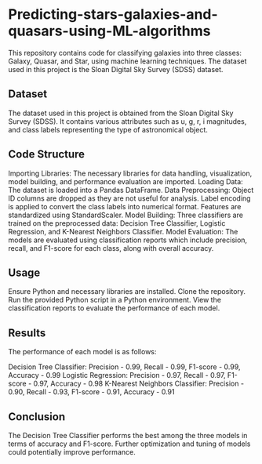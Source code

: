 # Predicting-stars-galaxies-and-quasars-using-ML-algorithms
This repository contains code for classifying galaxies into three classes: Galaxy, Quasar, and Star, using machine learning techniques. The dataset used in this project is the Sloan Digital Sky Survey (SDSS) dataset.

## Dataset
The dataset used in this project is obtained from the Sloan Digital Sky Survey (SDSS). It contains various attributes such as u, g, r, i magnitudes, and class labels representing the type of astronomical object.

## Code Structure
Importing Libraries: The necessary libraries for data handling, visualization, model building, and performance evaluation are imported.
Loading Data: The dataset is loaded into a Pandas DataFrame.
Data Preprocessing:
Object ID columns are dropped as they are not useful for analysis.
Label encoding is applied to convert the class labels into numerical format.
Features are standardized using StandardScaler.
Model Building:
Three classifiers are trained on the preprocessed data: Decision Tree Classifier, Logistic Regression, and K-Nearest Neighbors Classifier.
Model Evaluation:
The models are evaluated using classification reports which include precision, recall, and F1-score for each class, along with overall accuracy.

## Usage
Ensure Python and necessary libraries are installed.
Clone the repository.
Run the provided Python script in a Python environment.
View the classification reports to evaluate the performance of each model.

## Results
The performance of each model is as follows:

Decision Tree Classifier: Precision - 0.99, Recall - 0.99, F1-score - 0.99, Accuracy - 0.99
Logistic Regression: Precision - 0.97, Recall - 0.97, F1-score - 0.97, Accuracy - 0.98
K-Nearest Neighbors Classifier: Precision - 0.90, Recall - 0.93, F1-score - 0.91, Accuracy - 0.91

## Conclusion
The Decision Tree Classifier performs the best among the three models in terms of accuracy and F1-score. Further optimization and tuning of models could potentially improve performance.
